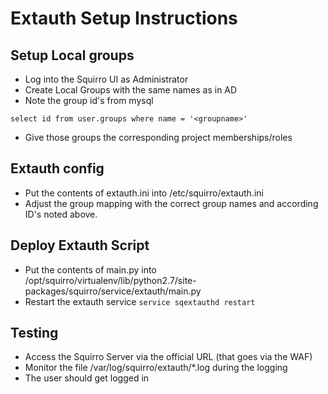 # Extauth Setup Instructions

## Setup Local groups

* Log into the Squirro UI as Administrator
* Create Local Groups with the same names as in AD
* Note the group id's from mysql
```
select id from user.groups where name = '<groupname>'
```
* Give those groups the corresponding project memberships/roles


## Extauth config

* Put the contents of extauth.ini into /etc/squirro/extauth.ini
* Adjust the group mapping with the correct group names and according ID's noted above.

## Deploy Extauth Script

* Put the contents of main.py into /opt/squirro/virtualenv/lib/python2.7/site-packages/squirro/service/extauth/main.py
* Restart the extauth service
```service sqextauthd restart```


## Testing

* Access the Squirro Server via the official URL (that goes via the WAF)
* Monitor the file /var/log/squirro/extauth/*.log during the logging
* The user should get logged in
